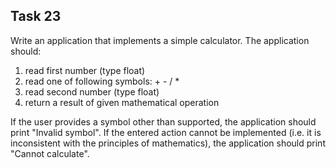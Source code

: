 ## Task 23

Write an application that implements a simple calculator. The application should:

1. read first number (type float)
2. read one of following symbols: + - / *
3. read second number (type float)
4. return a result of given mathematical operation

If the user provides a symbol other than supported, the application should print "Invalid
symbol". If the entered action cannot be implemented (i.e. it is inconsistent with the
principles of mathematics), the application should print "Cannot calculate".
